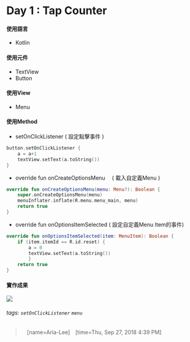 # Day 1 : Tap Counter

#### 使用語言
*   Kotlin
#### 使用元件
* TextView 
* Button
#### 使用View
* Menu
#### 使用Method
* setOnClickListener
  ( 設定點擊事件 )
```kotlin
button.setOnClickListener {
    a = a+1
    textView.setText(a.toString())
}
```
* override fun onCreateOptionsMenu　
  ( 載入自定義Menu ) 
```kotlin
override fun onCreateOptionsMenu(menu: Menu?): Boolean {
    super.onCreateOptionsMenu(menu)
    menuInflater.inflate(R.menu.menu_main, menu)
    return true
}
```
* override fun onOptionsItemSelected
  ( 設定自定義Menu Item的事件)
``` kotlin
override fun onOptionsItemSelected(item: MenuItem): Boolean {
    if (item.itemId == R.id.reset) {
        a = 0
        textView.setText(a.toString())
        }
    return true
}
```
#### 實作成果

![](https://i.imgur.com/cLCpS9N.gif)


###### tags: `setOnClickListener` `menu`
> 　[name=Aria-Lee]　[time=Thu, Sep 27, 2018 4:39 PM]
